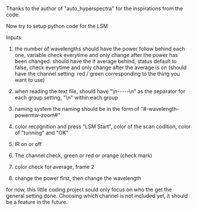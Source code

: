 Thanks to the author of "auto_hyperspectra" for the inspirations from the code.

Now try to setup python code for the LSM 

Inputs:
1. the number of wavelengths
    should have the power follow behind each one, variable check everytime and only change after the power has been changed.
    should have the if average behind, status default to false, check everytime and only change after the average is on
    (should have the channel setting: red / green corresponding to the thing you want to use)

2. when reading the text file, 
    should have "\n-----\n" as the separator for each group setting, "\n" within each group
3. naming system
    the naming should be in the form of "#-wavelength-powermw-zoom#"
4. color recognition and press "LSM Start", color of the scan codition, color of "tunning" and "OK"

5. IR on or off

6. The channel check, green or red or orange (check mark)

7. color check for average, frame 2

8. change the power first, then change the wavelength


for now, this little coding project sould only focus on who the get the general setting done. 
    Choosing which channel is not included yet, it should be a feature in the future.

